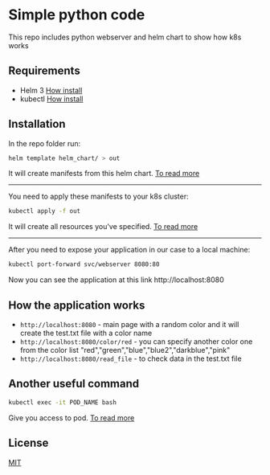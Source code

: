 # Simple python code

This repo includes python webserver and helm chart to show how k8s works

## Requirements
* Helm 3 [How install](https://helm.sh/docs/intro/install/)
* kubectl [How install](https://kubernetes.io/docs/tasks/tools/install-kubectl/)

## Installation

In the repo folder run:
```bash
helm template helm_chart/ > out
```
It will create manifests from this helm chart. [To read more](https://helm.sh/docs/helm/helm_template/)
_______
You need to apply these manifests to your k8s cluster:
```bash
kubectl apply -f out
```
It will create all resources you've specified. [To read more](https://kubernetes.io/docs/reference/generated/kubectl/kubectl-commands#apply)
___
After you need to expose your application in our case to a local machine:
```bash
kubectl port-forward svc/webserver 8080:80
```
Now you can see the application at this link http://localhost:8080
## How the application works

* `http://localhost:8080` - main page with a random color and it will create the test.txt file with a color name 
* `http://localhost:8080/color/red` - you can specify another color one from the color list "red","green","blue","blue2","darkblue","pink"
* `http://localhost:8080/read_file` - to check data in the test.txt file

## Another useful command
```bash
kubectl exec -it POD_NAME bash
```
Give you access to pod. [To read more](https://kubernetes.io/docs/reference/generated/kubectl/kubectl-commands#exec)


## License
[MIT](https://choosealicense.com/licenses/mit/)
